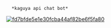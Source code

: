       *kaguya api chat bot*

<a href="https://imgbb.com/"><img src="https://i.ibb.co/PZS6zYSj/fd7bfde5e1e30fcba44af82be6f5fa80.jpg" alt="fd7bfde5e1e30fcba44af82be6f5fa80" border="0"></a>
